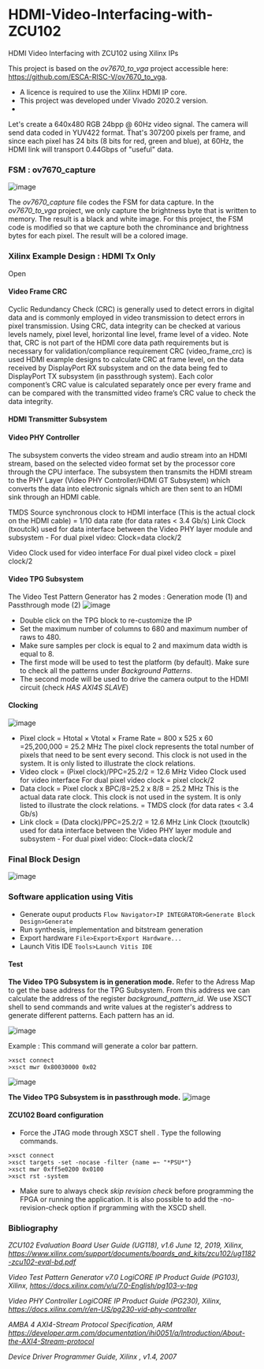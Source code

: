 # HDMI-Video-Interfacing-with-ZCU102
HDMI Video Interfacing with ZCU102 using Xilinx IPs

This project is based on the *ov7670\_to\_vga* project accessible here: https://github.com/ESCA-RISC-V/ov7670_to_vga.
- A licence is required to use the Xilinx HDMI IP core. 
- This project was developed under Vivado 2020.2 version.
- 
Let's create a 640x480 RGB 24bpp @ 60Hz video signal. The camera will send data coded in YUV422 format. That's 307200 pixels per frame, and since each pixel has 24 bits (8 bits for red, green and blue), at 60Hz, the HDMI link will transport 0.44Gbps of "useful" data. 

###	FSM : ov7670_capture
![image](https://user-images.githubusercontent.com/58849076/189544568-7a664f5e-d259-4dac-9dd1-b8256a37eca7.png)

The *ov7670\_capture* file codes the FSM for data capture. In the *ov7670\_to\_vga* project, we only capture the brightness byte that is written to memory. The result is a black and white image. For this project, the FSM code is modified so that we capture both the chrominance and brightness bytes for each pixel. The result will be a colored image.

### Xilinx Example Design : HDMI Tx Only
Open 
#### Video Frame CRC
Cyclic Redundancy Check (CRC) is generally used to detect errors in digital data and is commonly employed in video transmission to detect errors in pixel transmission. Using CRC, data integrity can be checked at various levels namely, pixel level, horizontal line level, frame level of a video.
Note that, CRC is not part of the HDMI core data path requirements but is necessary for validation/compliance requirement
CRC (video_frame_crc) is used HDMI example designs to calculate CRC at frame level, on the data received by DisplayPort RX subsystem and on the data being fed to DisplayPort TX subsystem (in passthrough system). Each color component’s CRC value is calculated separately once per every frame and can be compared with the transmitted video frame’s CRC value to check the data integrity.
#### 	HDMI Transmitter Subsystem

#### Video PHY Controller
The subsystem converts the video stream and audio stream into an HDMI stream, based on the selected video format set by the processor core through the CPU interface. The subsystem then transmits the HDMI stream to the PHY Layer (Video PHY Controller/HDMI GT Subsystem) which converts the data into electronic signals which are then sent to an HDMI sink through an HDMI cable. 

TMDS Source synchronous clock to HDMI interface (This is the actual clock on the HDMI cable) = 1/10 data rate (for data rates < 3.4 Gb/s)
Link Clock (txoutclk) used for data interface between the Video PHY layer module and subsystem -  For dual pixel video: Clock=data clock/2 

Video Clock used for video interface For dual pixel video clock = pixel clock/2

#### Video TPG Subsystem
The Video Test Pattern Generator has 2 modes : Generation mode (1) and Passthrough mode (2)
![image](https://user-images.githubusercontent.com/58849076/189556212-399f6b6c-5c09-486a-8e97-10563b18b26c.png)
- Double click on the TPG block to re-customize the IP
- Set the maximum number of columns to 680 and maximum number of raws to 480.
- Make sure samples per clock is equal to 2 and maximum data width is equal to 8.
- The first mode will be used to test the platform (by default). Make sure to check all the patterns under _Background Patterns_.
- The second mode will be used to drive the camera output to the HDMI circuit (check _HAS AXI4S SLAVE_)

#### Clocking


![image](https://user-images.githubusercontent.com/58849076/189557644-0d997192-c620-40fd-bc00-4ae6964c0a4e.png)

- Pixel clock = Htotal × Vtotal × Frame Rate = 800 x 525 x 60 =25,200,000 = 25.2 MHz 
The pixel clock represents the total number of pixels that need to be sent every second. This clock is not used in the system. It is only listed to illustrate the clock relations.
- Video clock = (Pixel clock)/PPC=25.2/2 = 12.6 MHz
Video Clock used for video interface For dual pixel video clock = pixel clock/2
- Data clock = Pixel clock x BPC/8=25.2 x 8/8 = 25.2 MHz
This is the actual data rate clock. This clock is not used in the system. It is only listed to illustrate the clock relations. = TMDS clock (for data rates < 3.4 Gb/s) 
- Link clock = (Data clock)/PPC=25.2/2 = 12.6 MHz
Link Clock (txoutclk) used for data interface between the Video PHY layer module and subsystem -  For dual pixel video: Clock=data clock/2 


### Final Block Design
![image](https://user-images.githubusercontent.com/58849076/189553895-af7207ee-2435-4866-b954-6690848f7068.png)

### 

### Software application using Vitis
- Generate ouput products ```Flow Navigator>IP INTEGRATOR>Generate Block Design>Generate```
- Run synthesis, implementation and bitstream generation
- Export hardware ```File>Export>Export Hardware...```
- Launch Vitis IDE ```Tools>Launch Vitis IDE```

#### Test 
**The Video TPG Subsystem is in generation mode.**
Refer to the Adress Map to get the base address for the TPG Subsystem. From this address we can calculate the address of the register *background_pattern_id*. We use XSCT shell to send commands and write values at the register's address to generate different patterns. Each pattern has an id. 

![image](https://user-images.githubusercontent.com/58849076/189558637-faf5799c-065d-4461-8955-12818e47c3d8.png)

Example : This command will generate a color bar pattern.
```
>xsct connect 
>xsct mwr 0x80030000 0x02
```

![image](https://user-images.githubusercontent.com/58849076/189554341-9c95341b-5dfa-40f8-ad7a-1de6f1c671a0.png)

**The Video TPG Subsystem is in passthrough mode.**
![image](https://user-images.githubusercontent.com/58849076/189559260-95de6bbe-b637-4c22-8a72-3b428643fcd8.png)

#### ZCU102 Board configuration 
- Force the JTAG mode through XSCT shell . Type the following commands.
```
>xsct connect 
>xsct targets -set -nocase -filter {name =~ "*PSU*"}
>xsct mwr 0xff5e0200 0x0100
>xsct rst -system
```
- Make sure to always check _skip revision check_ before programming the FPGA or running the application. It is also possible to add the -no-revision-check option if prgramming with the XSCD shell.
 
### Bibliography
_ZCU102 Evaluation Board User Guide (UG118), v1.6 June 12, 2019, Xilinx, https://www.xilinx.com/support/documents/boards_and_kits/zcu102/ug1182-zcu102-eval-bd.pdf_

_Video Test Pattern Generator v7.0 LogiCORE IP Product Guide (PG103), Xilinx, https://docs.xilinx.com/v/u/7.0-English/pg103-v-tpg_

_Video PHY Controller LogiCORE IP Product Guide (PG230), Xilinx, https://docs.xilinx.com/r/en-US/pg230-vid-phy-controller_ 

_AMBA 4 AXI4-Stream Protocol Specification, ARM https://developer.arm.com/documentation/ihi0051/a/Introduction/About-the-AXI4-Stream-protocol_

_Device Driver Programmer Guide, Xilinx , v1.4, 2007_
